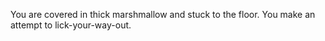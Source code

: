 
You are covered in thick marshmallow and stuck to the floor. You make an attempt to lick-your-way-out.
